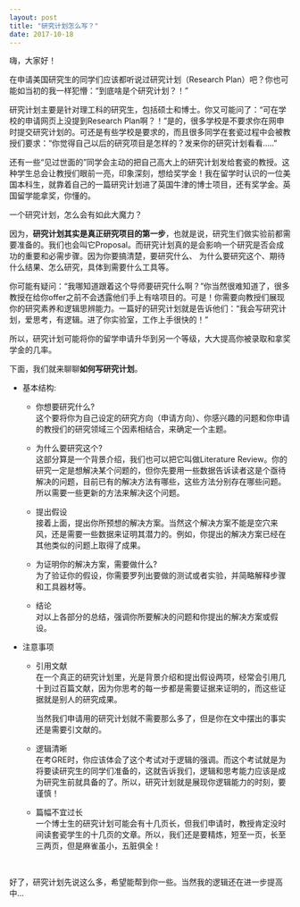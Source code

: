 ```yaml
---
layout: post
title: "研究计划怎么写？"
date: 2017-10-18
---
```


嗨，大家好！

在申请美国研究生的同学们应该都听说过研究计划（Research Plan）吧？你也可能如当初的我一样犯懵：“到底啥是个研究计划？！”

研究计划主要是针对理工科的研究生，包括硕士和博士。你又可能问了：“可在学校的申请网页上没提到Research Plan啊？！”是的，很多学校是不要求你在网申时提交研究计划的。可还是有些学校是要求的，而且很多同学在套瓷过程中会被教授们要求：“你觉得自己以后的研究项目是怎样的？发来你的研究计划看看…..”

还有一些“见过世面的”同学会主动的把自己高大上的研究计划发给套瓷的教授。这种学生总会让教授们眼前一亮，印象深刻，想给奖学金！我在留学时认识的一位美国本科生，就靠着自己的一篇研究计划进了英国牛津的博士项目，还有奖学金。英国留学能拿奖，你懂的。

一个研究计划，怎么会有如此大魔力？

因为，**研究计划其实是真正研究项目的第一步**，也就是说，研究生们做实验前都需要准备的。我们也会叫它Proposal。而研究计划真的是会影响一个研究是否会成功的重要和必需步骤。因为你要搞清楚，要研究什么、 为什么要研究这个、期待什么结果、怎么研究，具体到需要什么工具等。

你可能有疑问：“我哪知道跟着这个导师要研究什么啊？”你当然很难知道了，很多教授在给你offer之前不会透露他们手上有啥项目的。可是！你需要向教授们展现你的研究素养和逻辑思辨能力。一篇好的研究计划就是告诉他们：“我会写研究计划，爱思考，有逻辑。进了你实验室，工作上手很快的！”

所以，研究计划可能将你的留学申请升华到另一个等级，大大提高你被录取和拿奖学金的几率。

下面，我们就来聊聊**如何写研究计划**。

+ 基本结构:  
  + 你想要研究什么?  
    这个要将你为自己设定的研究方向（申请方向）、你感兴趣的问题和你申请的教授们的研究领域三个因素相结合，来确定一个主题。

  + 为什么要研究这个?  
    这部分算是一个背景介绍，我们也可以把它叫做Literature Review。你的研究一定是想解决某个问题的，但你先要用一些数据告诉读者这是个亟待解决的问题，目前已有的解决方法有哪些，这些方法分别存在哪些问题。所以需要一些更新的方法来解决这个问题。

  + 提出假设  
    接着上面，提出你所预想的解决方案。当然这个解决方案不能是空穴来风，还是需要一些数据来证明其潜力的。例如，你提出的解决方案已经在其他类似的问题上取得了成果。

  + 为证明你的解决方案，需要做什么?  
    为了验证你的假设，你需要罗列出要做的测试或者实验，并简略解释步骤和工具器材等。

  + 结论  
    对以上各部分的总结，强调你所要解决的问题和你提出的解决方案或假设。

+ 注意事项  
  + 引用文献  
    在一个真正的研究计划里，光是背景介绍和提出假设两项，经常会引用几十到过百篇文献，因为你思考的每一步都是需要证据来证明的，而这些证据就是别人的研究成果。

    当然我们申请用的研究计划就不需要那么多了，但是你在文中摆出的事实还是需要引文献的。

  + 逻辑清晰  
    在考GRE时，你应该体会了这个考试对于逻辑的强调。而这个考试就是为将要读研究生的同学们准备的，这就告诉我们，逻辑和思考能力应该是成为研究生前就具备的了。所以，研究计划就是展现你逻辑能力的时刻，要谨慎！

  + 篇幅不宜过长  
    一个博士生的研究计划可能会有十几页长，但我们申请时，教授肯定没时间读套瓷学生的十几页的文章。所以，我们还是要精炼，短至一页，长至三两页，但是麻雀虽小，五脏俱全！

<br>

好了，研究计划先说这么多，希望能帮到你一些。当然我的逻辑还在进一步提高中…
